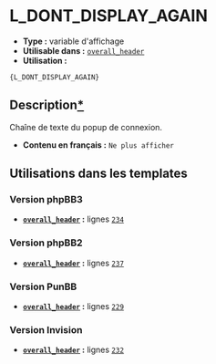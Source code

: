 # L_DONT_DISPLAY_AGAIN
* __Type :__ variable d'affichage
* __Utilisable dans :__ [`overall_header`](../tpl/overall_header.md#readme)
* __Utilisation :__

```smarty
{L_DONT_DISPLAY_AGAIN}
```

## Description[*](https://fa-tvars.appspot.com/var/L_DONT_DISPLAY_AGAIN)
Chaîne de texte du popup de connexion.

* __Contenu en français :__ `Ne plus afficher`

## Utilisations dans les templates

### Version phpBB3
* __[`overall_header`](../tpl/overall_header.md#readme) :__ lignes [`234`](../src/prosilver/overall_header.tpl#L234)
### Version phpBB2
* __[`overall_header`](../tpl/overall_header.md#readme) :__ lignes [`237`](../src/subsilver/overall_header.tpl#L237)
### Version PunBB
* __[`overall_header`](../tpl/overall_header.md#readme) :__ lignes [`229`](../src/punbb/overall_header.tpl#L229)
### Version Invision
* __[`overall_header`](../tpl/overall_header.md#readme) :__ lignes [`232`](../src/invision/overall_header.tpl#L232)
